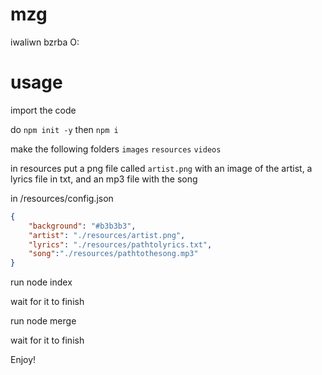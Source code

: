 # mzg
iwaliwn bzrba O:
# usage
import the code

do `npm init -y` then `npm i`

make the following folders `images` `resources` `videos`

in resources put a png file called `artist.png` with an image of the artist, a lyrics file in txt, and an mp3 file with the song

in /resources/config.json

```json
{
    "background": "#b3b3b3", 
    "artist": "./resources/artist.png",
    "lyrics": "./resources/pathtolyrics.txt",
    "song":"./resources/pathtothesong.mp3"
}
```

run node index

wait for it to finish

run node merge

wait for it to finish

Enjoy!
